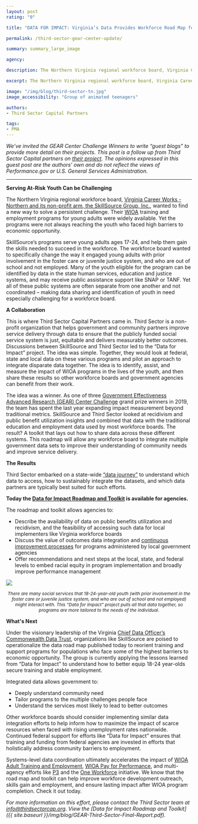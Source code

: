 ```yaml
---
layout: post
rating: "0"

title: "DATA FOR IMPACT: Virginia’s Data Provides Workforce Road Map for Youth"

permalink: /third-sector-gear-center-update/

summary: summary_large_image

agency:

description: The Northern Virginia regional workforce board, Virginia Career Works - Northern and its non-profit arm, the SkillSource Group, Inc., wanted to find a new way to solve a persistent challenge. Their WIOA training and employment programs for young adults were widely available.

excerpt: The Northern Virginia regional workforce board, Virginia Career Works - Northern and its non-profit arm, the SkillSource Group, Inc., wanted to find a new way to solve a persistent challenge. Their WIOA training and employment programs for young adults were widely available.

image: "/img/blog/third-sector-tn.jpg"
image_accessibility: "Group of animated teenagers"

authors:
- Third Sector Capital Partners

tags:
- PMA
---
```


*We’ve invited the GEAR Center Challenge Winners to write “guest blogs” to provide more detail on their projects. This post is a follow up from Third Sector Capital partners on [their project](https://www.performance.gov/GEAR-Center-challenge-winner-third-sector-post/). The opinions expressed in this guest post are the authors’ own and do not reflect the views of Performance.gov or U.S. General Services Administration.*

<hr>

**Serving At-Risk Youth Can be Challenging**

The Northern Virginia regional workforce board, [Virginia Career Works - Northern and its non-profit arm, the SkillSource Group, Inc.](https://vcwnorthern.com/about/), wanted to find a new way to solve a persistent challenge. Their [WIOA](https://www.dol.gov/agencies/eta/wioa/about#:~:text=WIOA%20brings%20together%2C%20in%20strategic,formula%20grants%20to%20states%3B%20and) training and employment programs for young adults were widely available. Yet the programs were not always reaching the youth who faced high barriers to economic opportunity.

SkillSource’s programs serve young adults ages 17-24, and help them gain the skills needed to succeed in the workforce. The workforce board wanted to specifically change the way it engaged young adults with prior involvement in the foster care or juvenile justice system, and who are out of school and not employed.  Many of the youth eligible for the program can be identified by data in the state human services, education and justice systems, and may receive public assistance support like SNAP or TANF. Yet all of these public systems are often separate from one another and not coordinated – making data sharing and identification of youth in need especially challenging for a workforce board.

**A Collaboration**

This is where Third Sector Capital Partners came in. Third Sector is a non-profit organization that helps government and community partners improve service delivery through data to ensure that the publicly funded social service system is just, equitable and delivers measurably better outcomes.  Discussions between SkillSource and Third Sector led to the “Data for Impact” project. The idea was simple. Together, they would look at federal, state and local data on these various programs and pilot an approach to integrate disparate data together. The idea is to identify, assist, and measure the impact of WIOA programs in the lives of the youth, and then share these results so other workforce boards and government agencies can benefit from their work.

The idea was a winner. As one of three [Government Effectiveness Advanced Research (GEAR) Center Challenge](https://www.performance.gov/GEARcenter/) grand prize winners in 2019, the team has spent the last year expanding impact measurement beyond traditional metrics. SkillSource and Third Sector looked at recidivism and public benefit utilization insights and combined that data with the traditional education and employment data used by most workforce boards. The result? A toolkit that lays out how to share data across these different systems. This roadmap will allow any workforce board to integrate multiple government data sets to improve their understanding of community needs and improve service delivery.

**The Results**

Third Sector embarked on a state-wide [“data journey”](https://www.performance.gov/GEAR-Center-challenge-winner-third-sector-post/) to understand which data to access, how to sustainably integrate the datasets, and which data partners are typically best suited for such efforts.

**Today the [Data for Impact Roadmap and Toolkit](https://www.performance.gov/blog/GEAR-Third-Sector-Final-Report.pdf) is available for agencies.**

The roadmap and toolkit allows agencies to:

- Describe the availability of data on public benefits utilization and recidivism, and the feasibility of accessing such data for local implementers like Virginia workforce boards
- Discuss the value of outcomes data integration and [continuous improvement processes](https://www.thirdsectorcap.org/blog/principles-for-continuous-improvement-collaborative-data-driven-conversations/) for programs administered by local government agencies
- Offer recommendations and next steps at the local, state, and federal levels to embed racial equity in program implementation and broadly improve performance management

<a href="{{ site.baseurl }}/img/blog/data-for-impact.png"><img src="{{ site.baseurl }}/img/blog/data-for-impact.png"></a> <center><i style="font-size: 12px;">There are many social services that 18-24-year-old youth (with prior involvement in the foster care or juvenile justice system, and who are out of school and not employed) might interact with. This “Data for Impact” project pulls all that data together, so programs are more tailored to the needs of the individual.</i></center>

**What's Next**

Under the visionary leadership of the Virginia [Chief Data Officer’s Commonwealth Data Trust](https://www.cdo.virginia.gov/resources/), organizations like SkillSource are poised to operationalize the data road map published today to reorient training and support programs for populations who face some of the highest barriers to economic opportunity. The group is currently applying the lessons learned from “Data for Impact” to understand how to better equip 18-24 year-olds secure training and stable employment.  

Integrated data allows government to:
- Deeply understand community need
- Tailor programs to the multiple challenges people face
- Understand the services most likely to lead to better outcomes

Other workforce boards should consider implementing similar data integration efforts to help inform how to maximize the impact of scarce resources when faced with rising unemployment rates nationwide. Continued federal support for efforts like “Data for Impact” ensures that training and funding from federal agencies are invested in efforts that holistically address community barriers to employment.

Systems-level data coordination ultimately accelerates the impact of [WIOA Adult Training and Employment](https://www.dol.gov/agencies/eta/performance/tegls), [WIOA Pay for Performance](https://wdr.doleta.gov/directives/corr_doc.cfm?DOCN=5237), and multi-agency efforts like [P3](https://youth.gov/youth-topics/reconnecting-youth/performance-partnership-pilots) and the [One Workforce](https://www.dol.gov/newsroom/releases/osec/osec20201102-0) initiative. We know that the road map and toolkit can help improve workforce development outreach, skills gain and employment, and ensure lasting impact after WIOA program completion. Check it out today.

*For more information on this effort, please contact the Third Sector team at info@thirdsectorcap.org. View the [Data for Impact Roadmap and Toolkit]({{ site.baseurl }}/img/blog/GEAR-Third-Sector-Final-Report.pdf).*
